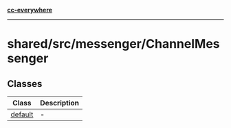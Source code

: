 [**cc-everywhere**](../../../../index.md)

***

# shared/src/messenger/ChannelMessenger

## Classes

| Class | Description |
| ------ | ------ |
| [default](../channel-messenger/classes/default.md) | - |
